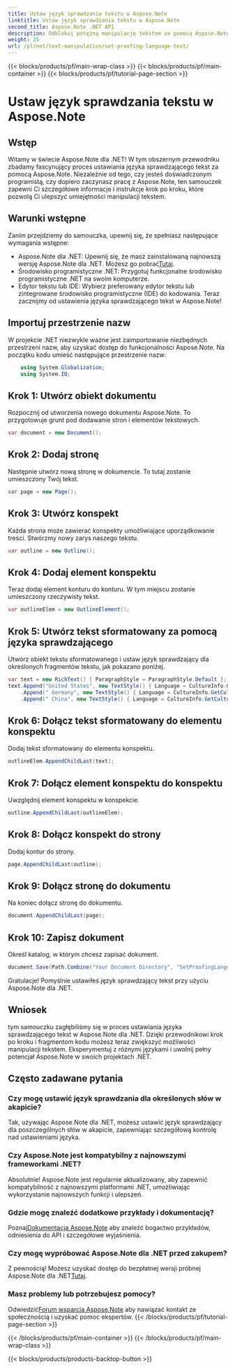 ```yaml
---
title: Ustaw język sprawdzania tekstu w Aspose.Note
linktitle: Ustaw język sprawdzania tekstu w Aspose.Note
second_title: Aspose.Note .NET API
description: Odblokuj potężną manipulację tekstem za pomocą Aspose.Note dla .NET. Z łatwością ustaw język sprawdzający, korzystając ze wskazówek krok po kroku. Ulepsz swoje projekty .NET już teraz!
weight: 25
url: /pl/net/text-manipulation/set-proofing-language-text/
---
```


{{< blocks/products/pf/main-wrap-class >}}
{{< blocks/products/pf/main-container >}}
{{< blocks/products/pf/tutorial-page-section >}}

# Ustaw język sprawdzania tekstu w Aspose.Note

## Wstęp
Witamy w świecie Aspose.Note dla .NET! W tym obszernym przewodniku zbadamy fascynujący proces ustawiania języka sprawdzającego tekst za pomocą Aspose.Note. Niezależnie od tego, czy jesteś doświadczonym programistą, czy dopiero zaczynasz pracę z Aspose.Note, ten samouczek zapewni Ci szczegółowe informacje i instrukcje krok po kroku, które pozwolą Ci ulepszyć umiejętności manipulacji tekstem.
## Warunki wstępne
Zanim przejdziemy do samouczka, upewnij się, że spełniasz następujące wymagania wstępne:
- Aspose.Note dla .NET: Upewnij się, że masz zainstalowaną najnowszą wersję Aspose.Note dla .NET. Możesz go pobrać[Tutaj](https://releases.aspose.com/note/net/).
- Środowisko programistyczne .NET: Przygotuj funkcjonalne środowisko programistyczne .NET na swoim komputerze.
- Edytor tekstu lub IDE: Wybierz preferowany edytor tekstu lub zintegrowane środowisko programistyczne (IDE) do kodowania.
Teraz zacznijmy od ustawienia języka sprawdzającego tekst w Aspose.Note!
## Importuj przestrzenie nazw
W projekcie .NET niezwykle ważne jest zaimportowanie niezbędnych przestrzeni nazw, aby uzyskać dostęp do funkcjonalności Aspose.Note. Na początku kodu umieść następujące przestrzenie nazw:
```csharp
    using System.Globalization;
    using System.IO;
```
## Krok 1: Utwórz obiekt dokumentu
Rozpocznij od utworzenia nowego dokumentu Aspose.Note. To przygotowuje grunt pod dodawanie stron i elementów tekstowych.
```csharp
var document = new Document();
```
## Krok 2: Dodaj stronę
Następnie utwórz nową stronę w dokumencie. To tutaj zostanie umieszczony Twój tekst.
```csharp
var page = new Page();
```
## Krok 3: Utwórz konspekt
Każda strona może zawierać konspekty umożliwiające uporządkowanie treści. Stwórzmy nowy zarys naszego tekstu.
```csharp
var outline = new Outline();
```
## Krok 4: Dodaj element konspektu
Teraz dodaj element konturu do konturu. W tym miejscu zostanie umieszczony rzeczywisty tekst.
```csharp
var outlineElem = new OutlineElement();
```
## Krok 5: Utwórz tekst sformatowany za pomocą języka sprawdzającego
Utwórz obiekt tekstu sformatowanego i ustaw język sprawdzający dla określonych fragmentów tekstu, jak pokazano poniżej.
```csharp
var text = new RichText() { ParagraphStyle = ParagraphStyle.Default };
text.Append("United States", new TextStyle() { Language = CultureInfo.GetCultureInfo("en-US") })
    .Append(" Germany", new TextStyle() { Language = CultureInfo.GetCultureInfo("de-DE") })
    .Append(" China", new TextStyle() { Language = CultureInfo.GetCultureInfo("zh-CN") });
```
## Krok 6: Dołącz tekst sformatowany do elementu konspektu
Dodaj tekst sformatowany do elementu konspektu.
```csharp
outlineElem.AppendChildLast(text);
```
## Krok 7: Dołącz element konspektu do konspektu
Uwzględnij element konspektu w konspekcie.
```csharp
outline.AppendChildLast(outlineElem);
```
## Krok 8: Dołącz konspekt do strony
Dodaj kontur do strony.
```csharp
page.AppendChildLast(outline);
```
## Krok 9: Dołącz stronę do dokumentu
Na koniec dołącz stronę do dokumentu.
```csharp
document.AppendChildLast(page);
```
## Krok 10: Zapisz dokument
Określ katalog, w którym chcesz zapisać dokument.
```csharp
document.Save(Path.Combine("Your Document Directory", "SetProofingLanguageForText.one"));
```
Gratulacje! Pomyślnie ustawiłeś język sprawdzający tekst przy użyciu Aspose.Note dla .NET.
## Wniosek
tym samouczku zagłębiliśmy się w proces ustawiania języka sprawdzającego tekst w Aspose.Note dla .NET. Dzięki przewodnikowi krok po kroku i fragmentom kodu możesz teraz zwiększyć możliwości manipulacji tekstem. Eksperymentuj z różnymi językami i uwolnij pełny potencjał Aspose.Note w swoich projektach .NET.

## Często zadawane pytania
### Czy mogę ustawić język sprawdzania dla określonych słów w akapicie?
Tak, używając Aspose.Note dla .NET, możesz ustawić język sprawdzający dla poszczególnych słów w akapicie, zapewniając szczegółową kontrolę nad ustawieniami języka.
### Czy Aspose.Note jest kompatybilny z najnowszymi frameworkami .NET?
Absolutnie! Aspose.Note jest regularnie aktualizowany, aby zapewnić kompatybilność z najnowszymi platformami .NET, umożliwiając wykorzystanie najnowszych funkcji i ulepszeń.
### Gdzie mogę znaleźć dodatkowe przykłady i dokumentację?
 Poznaj[Dokumentacja Aspose.Note](https://reference.aspose.com/note/net/) aby znaleźć bogactwo przykładów, odniesienia do API i szczegółowe wyjaśnienia.
### Czy mogę wypróbować Aspose.Note dla .NET przed zakupem?
 Z pewnością! Możesz uzyskać dostęp do bezpłatnej wersji próbnej Aspose.Note dla .NET[Tutaj](https://releases.aspose.com/).
### Masz problemy lub potrzebujesz pomocy?
 Odwiedzić[Forum wsparcia Aspose.Note](https://forum.aspose.com/c/note/28) aby nawiązać kontakt ze społecznością i uzyskać pomoc ekspertów.
{{< /blocks/products/pf/tutorial-page-section >}}

{{< /blocks/products/pf/main-container >}}
{{< /blocks/products/pf/main-wrap-class >}}

{{< blocks/products/products-backtop-button >}}
